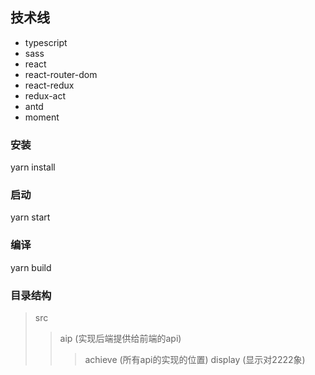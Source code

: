 ## 技术线
  * typescript
  * sass
  * react
  * react-router-dom
  * react-redux
  * redux-act
  * antd
  * moment

### 安装
yarn install

### 启动
yarn start

### 编译
yarn build

### 目录结构
>src
>>aip (实现后端提供给前端的api)
>>>achieve (所有api的实现的位置)
>>>display (显示对2222象)